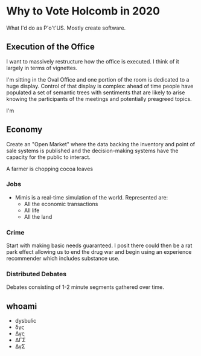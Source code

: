 # Why to Vote Holcomb in 2020
What I'd do as P'o't'US. Mostly create software.

## Execution of the Office

I want to massively restructure how the office is executed. I think of it largely in terms of vignettes.

I'm sitting in the Oval Office and one portion of the room is dedicated to a huge display. Control of that display is complex: ahead of time people have populated a set of semantic trees with sentiments that are likely to arise knowing the participants of the meetings and potentially preagreed topics.

I'm 

## Economy

Create an "Open Market" where the data backing the inventory and point of sale systems is published and the decision-making systems have the capacity for the public to interact.

A farmer is chopping cocoa leaves 


### Jobs

* Mimis is a real-time simulation of the world. Represented are:
    - All the economic transactions
    - All life
    - All the land
    
### Crime

Start with making basic needs guaranteed. I posit there could then be a rat park effect allowing us to end the drug war and begin using an experience recommender which includes substance use.


### Distributed Debates

Debates consisting of 1-2 minute segments gathered over time.

## whoami

* dysbulic
* δγς
* Δγς
* ΔΓΣ
* ΔγΣ
